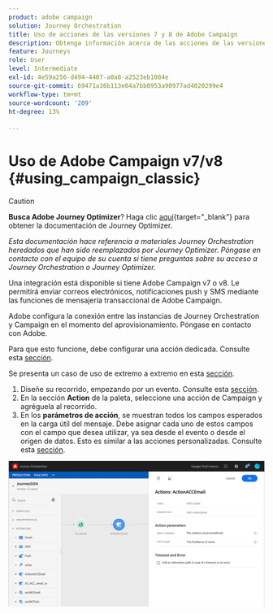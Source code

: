 ```yaml
---
product: adobe campaign
solution: Journey Orchestration
title: Uso de acciones de las versiones 7 y 8 de Adobe Campaign
description: Obtenga información acerca de las acciones de las versiones 7 y 8 de Adobe Campaign
feature: Journeys
role: User
level: Intermediate
exl-id: 4e59a256-d494-4407-a0a8-a2523eb1084e
source-git-commit: 69471a36b113e04a7bb0953a90977ad4020299e4
workflow-type: tm+mt
source-wordcount: '209'
ht-degree: 13%

---
```


# Uso de Adobe Campaign v7/v8 {#using_campaign_classic}


>[!CAUTION]
>
>**Busca Adobe Journey Optimizer**? Haga clic [aquí](https://experienceleague.adobe.com/es/docs/journey-optimizer/using/ajo-home){target="_blank"} para obtener la documentación de Journey Optimizer.
>
>
>_Esta documentación hace referencia a materiales Journey Orchestration heredados que han sido reemplazados por Journey Optimizer. Póngase en contacto con el equipo de su cuenta si tiene preguntas sobre su acceso a Journey Orchestration o Journey Optimizer._


Una integración está disponible si tiene Adobe Campaign v7 o v8. Le permitirá enviar correos electrónicos, notificaciones push y SMS mediante las funciones de mensajería transaccional de Adobe Campaign.

Adobe configura la conexión entre las instancias de Journey Orchestration y Campaign en el momento del aprovisionamiento. Póngase en contacto con Adobe.

Para que esto funcione, debe configurar una acción dedicada. Consulte esta [sección](../action/acc-action.md).

Se presenta un caso de uso de extremo a extremo en esta [sección](../usecase/campaign-classic-use-case.md).

1. Diseñe su recorrido, empezando por un evento. Consulte esta [sección](../building-journeys/journey.md).
1. En la sección **Action** de la paleta, seleccione una acción de Campaign y agréguela al recorrido.
1. En los **parámetros de acción**, se muestran todos los campos esperados en la carga útil del mensaje. Debe asignar cada uno de estos campos con el campo que desea utilizar, ya sea desde el evento o desde el origen de datos. Esto es similar a las acciones personalizadas. Consulte esta [sección](../building-journeys/using-custom-actions.md).

![](../assets/accintegration2.png)
